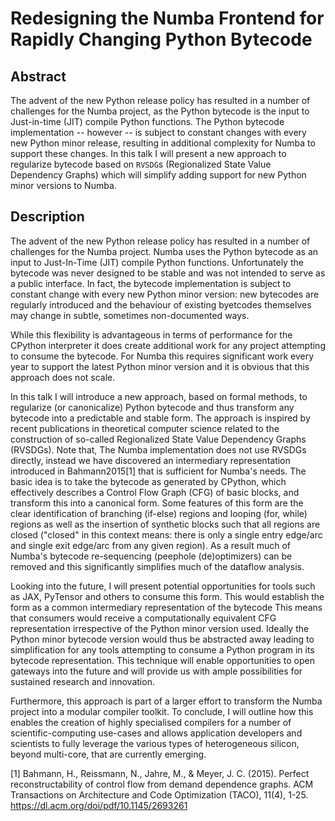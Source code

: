 Redesigning the Numba Frontend for Rapidly Changing Python Bytecode
===================================================================

Abstract
--------

The advent of the new Python release policy has resulted in a number of
challenges for the Numba project, as the Python bytecode is the input to
Just-in-time (JIT) compile Python functions. The Python bytecode implementation
-- however -- is subject to constant changes with every new Python minor
release, resulting in additional complexity for Numba to support these changes.
In this talk I will present a new approach to regularize bytecode based on
`RVSDG`s (Regionalized State Value Dependency Graphs) which will simplify
adding support for new Python minor versions to Numba.

Description
-----------

The advent of the new Python release policy has resulted in a number of
challenges for the Numba project. Numba uses the Python bytecode as an input to
Just-In-Time (JIT) compile Python functions. Unfortunately the bytecode was
never designed to be stable and was not intended to serve as a public
interface. In fact, the bytecode implementation is subject to constant change
with every new Python minor version: new bytecodes are regularly introduced and
the behaviour of existing byetcodes themselves may change in subtle, sometimes
non-documented ways.

While this flexibility is advantageous in terms of performance for the CPython
interpreter it does create additional work for any project attempting to
consume the bytecode.  For Numba this requires significant work every year to
support the latest Python minor version and it is obvious that this approach
does not scale.

In this talk I will introduce a new approach, based on formal methods, to
regularize (or canonicalize) Python bytecode and thus transform any bytecode
into a predictable and stable form.  The approach is inspired by recent
publications in theoretical computer science related to the construction of
so-called Regionalized State Value Dependency Graphs (RVSDGs). Note that, The
Numba implementation does not use RVSDGs directly, instead we have discovered
an intermediary representation introduced in Bahmann2015[1] that is sufficient
for Numba's needs. The basic idea is to take the bytecode as generated by
CPython, which effectively describes a Control Flow Graph (CFG) of basic
blocks, and transform this into a canonical form. Some features of this form
are the clear identification of branching (if-else) regions and looping (for,
while) regions as well as the insertion of synthetic blocks such that all
regions are closed ("closed" in this context means: there is only a single
entry edge/arc and single exit edge/arc from any given region). As a result
much of Numba's bytecode re-sequencing (peephole (de)optimizers) can be removed
and this significantly simplifies much of the dataflow analysis.

Looking into the future, I will present potential opportunities for tools such
as JAX, PyTensor and others to consume this form.  This would establish the
form as a common intermediary representation of the bytecode
This means that consumers would receive a computationally
equivalent CFG representation irrespective of the Python minor version used.
Ideally the Python minor bytecode version would thus be abstracted away leading
to simplification for any tools attempting to consume a Python program in its
bytecode representation.  This technique will enable opportunities to open
gateways into the future and will provide us with ample possibilities for
sustained research and innovation.

Furthermore, this approach is part of a larger effort to transform the Numba
project into a modular compiler toolkit. To conclude, I will outline how this
enables the creation of highly specialised compilers for a number of
scientific-computing use-cases and allows application developers and scientists
to fully leverage the various types of heterogeneous silicon, beyond
multi-core, that are currently emerging.


[1] Bahmann, H., Reissmann, N., Jahre, M., & Meyer, J. C. (2015). Perfect
reconstructability of control flow from demand dependence graphs. ACM
Transactions on Architecture and Code Optimization (TACO), 11(4), 1-25.
https://dl.acm.org/doi/pdf/10.1145/2693261
